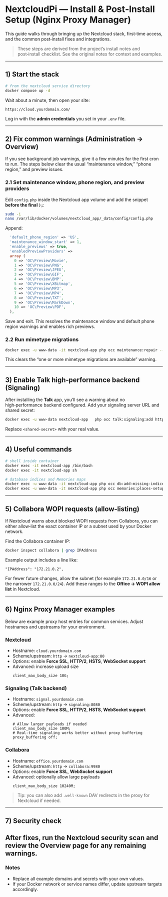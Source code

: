 # NextcloudPi — Install & Post‑Install Setup (Nginx Proxy Manager)

This guide walks through bringing up the Nextcloud stack, first‑time access, and the common post‑install fixes and integrations.

> These steps are derived from the project’s install notes and post‑install checklist. See the original notes for context and examples.

---

## 1) Start the stack

```bash
# from the nextcloud service directory
docker compose up -d
```
Wait about a minute, then open your site:

```
https://cloud.yourdomain.com/
```

Log in with the **admin credentials** you set in your `.env` file. 

---

## 2) Fix common warnings (Administration → Overview)

If you see background job warnings, give it a few minutes for the first cron to run. The steps below clear the usual “maintenance window,” “phone region,” and preview issues.

### 2.1 Set maintenance window, phone region, and preview providers

Edit `config.php` inside the Nextcloud app volume and add the snippet **before the final `);`**:

```bash
sudo -i
nano /var/lib/docker/volumes/nextcloud_app/_data/config/config.php
```

Append:
```php
  'default_phone_region' => 'US',
  'maintenance_window_start' => 1,
  'enable_previews' => true,
  'enabledPreviewProviders' =>
  array (
    0 => 'OC\Preview\Movie',
    1 => 'OC\Preview\PNG',
    2 => 'OC\Preview\JPEG',
    3 => 'OC\Preview\GIF',
    4 => 'OC\Preview\BMP',
    5 => 'OC\Preview\XBitmap',
    6 => 'OC\Preview\MP3',
    7 => 'OC\Preview\MP4',
    8 => 'OC\Preview\TXT',
    9 => 'OC\Preview\MarkDown',
    10 => 'OC\Preview\PDF',
  ),
```
Save and exit. This resolves the maintenance window and default phone region warnings and enables rich previews. 

### 2.2 Run mimetype migrations

```bash
docker exec -u www-data -it nextcloud-app php occ maintenance:repair --include-expensive
```
This clears the “one or more mimetype migrations are available” warning.

---

## 3) Enable Talk high‑performance backend (Signaling)

After installing the **Talk** app, you’ll see a warning about no high‑performance backend configured. Add your signaling server URL and shared secret:

```bash
docker exec -u www-data nextcloud-app   php occ talk:signaling:add https://signal.yourdomain.com <shared-secret>
```
Replace `<shared-secret>` with your real value. 

---

## 4) Useful commands

```bash
# shell inside container
docker exec -it nextcloud-app /bin/bash
docker exec -it nextcloud-app sh

# database indices and Memories maps
docker exec -u www-data -it nextcloud-app php occ db:add-missing-indices
docker exec -u www-data -it nextcloud-app php occ memories:places-setup
```

---

## 5) Collabora WOPI requests (allow‑listing)

If Nextcloud warns about blocked WOPI requests from Collabora, you can either allow‑list the exact container IP or a subnet used by your Docker network.

Find the Collabora container IP:
```bash
docker inspect collabora | grep IPAddress
```
Example output includes a line like:
```
"IPAddress": "172.21.0.2",
```
For fewer future changes, allow the subnet (for example `172.21.0.0/16` or the narrower `172.21.0.0/24`). Add these ranges to the **Office → WOPI allow list** in Nextcloud.

---

## 6) Nginx Proxy Manager examples

Below are example proxy host entries for common services. Adjust hostnames and upstreams for your environment.

### Nextcloud
- Hostname: `cloud.yourdomain.com`
- Scheme/upstream: `http` → `nextcloud-app:80`
- Options: enable **Force SSL**, **HTTP/2**, **HSTS**, **WebSocket support**
- Advanced: increase upload size
  ```nginx
  client_max_body_size 10G;
  ```

### Signaling (Talk backend)
- Hostname: `signal.yourdomain.com`
- Scheme/upstream: `http` → `signaling:8080`
- Options: enable **Force SSL**, **HTTP/2**, **HSTS**, **WebSocket support**
- Advanced:
  ```nginx
  # Allow larger payloads if needed
  client_max_body_size 100M;
  # Real‑time signaling works better without proxy buffering
  proxy_buffering off;
  ```

### Collabora
- Hostname: `office.yourdomain.com`
- Scheme/upstream: `http` → `collabora:9980`
- Options: enable **Force SSL**, **WebSocket support**
- Advanced: optionally allow large payloads
  ```nginx
  client_max_body_size 10240M;
  ```

> Tip: you can also add `.well-known` DAV redirects in the proxy for Nextcloud if needed.

---

## 7) Security check

After fixes, run the Nextcloud **security scan** and review the Overview page for any remaining warnings.
---

### Notes
- Replace all example domains and secrets with your own values.
- If your Docker network or service names differ, update upstream targets accordingly.
